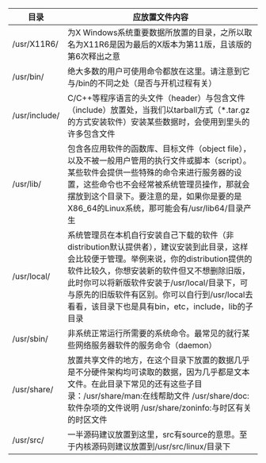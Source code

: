 
目录 | 应放置文件内容
---|---
/usr/X11R6/ |为X Windows系统重要数据所放置的目录，之所以取名为X11R6是因为最后的X版本为第11版，且该版的第6次释出之意
/usr/bin/ | 绝大多数的用户可使用命令都放在这里。请注意到它与/bin的不同之处（是否与开机过程有关）
/usr/include/ | C/C++等程序语言的头文件（header）与包含文件（include）放置处，当我们以tarball方式（*.tar.gz的方式安装软件）安装某些数据时，会使用到里头的许多包含文件
/usr/lib/ | 包含各应用软件的函数库、目标文件（object file），以及不被一般用户管用的执行文件或脚本（script）。某些软件会提供一些特殊的命令来进行服务器的设置，这些命令也不会经常被系统管理员操作，那就会摆放到这个目录下。要注意的是，如果你是要的是X86_64的Linux系统，那可能会有/usr/lib64/目录产生
/usr/local/ | 系统管理员在本机自行安装自己下载的软件（非distribution默认提供者），建议安装到此目录，这样会比较便于管理。举例来说，你的distribution提供的软件比较久，你想安装新的软件但又不想删除旧版，此时你可以将新版软件安装于/usr/local/目录下，可与原先的旧版软件有区别。你可以自行到/usr/local去看看，该目录下也是具有bin，etc，include，lib的子目录
/usr/sbin/ |非系统正常运行所需要的系统命令。最常见的就行某些网络服务器软件的服务命令（daemon）
/usr/share/ | 放置共享文件的地方，在这个目录下放置的数据几乎是不分硬件架构均可读取的数据，因为几乎都是文本文件。在此目录下常见的还有这些子目录：/usr/share/man:在线帮助文件 /usr/share/doc:软件杂项的文件说明 /usr/share/zoninfo:与时区有关的时区文件
/usr/src/ | 一半源码建议放置到这里，src有source的意思。至于内核源码则建议放置到/usr/src/linux/目录下